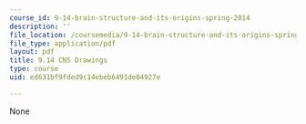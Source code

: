 ```yaml
---
course_id: 9-14-brain-structure-and-its-origins-spring-2014
description: ''
file_location: /coursemedia/9-14-brain-structure-and-its-origins-spring-2014/ed631bf9fded9c14ebeb6491de84927e_MIT9_14S14_CNSDrawings.pdf
file_type: application/pdf
layout: pdf
title: 9.14 CNS Drawings
type: course
uid: ed631bf9fded9c14ebeb6491de84927e

---
```

None